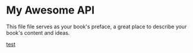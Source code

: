 # My Awesome API

This file file serves as your book's preface, a great place to describe your book's content and ideas.

[test](test.md)

